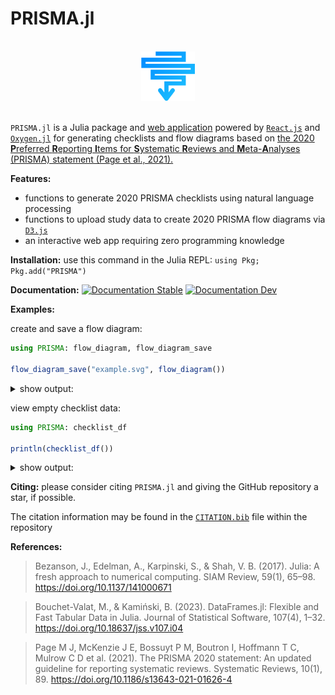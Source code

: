 # PRISMA.jl

<br>
<div align="center">
<img src="docs/src/assets/logo.svg" width="17%">
</div>
<br>

`PRISMA.jl` is a Julia package and [web application](https://prisma-jl.onrender.com) powered by [`React.js`](https://react.dev/) and [`Oxygen.jl`](https://github.com/OxygenFramework/Oxygen.jl) for generating checklists and flow diagrams based on [the 2020 **P**referred **R**eporting **I**tems for **S**ystematic **R**eviews and **M**eta-**A**nalyses (PRISMA) statement (Page et al., 2021).](https://doi.org/10.1186/s13643-021-01626-4)

**Features:**

- functions to generate 2020 PRISMA checklists using natural language processing
- functions to upload study data to create 2020 PRISMA flow diagrams via [`D3.js`](https://d3js.org/)
- an interactive web app requiring zero programming knowledge

**Installation:** use this command in the Julia REPL: `using Pkg; Pkg.add("PRISMA")`

**Documentation:** <a href="https://cecoeco.github.io/PRISMA.jl/stable/"><img src="https://img.shields.io/badge/docs-stable-4c9fff.svg" alt="Documentation Stable" /></a> <a href="https://cecoeco.github.io/PRISMA.jl/dev/"><img src="https://img.shields.io/badge/docs-dev-4c9fff.svg" alt="Documentation Dev"></a>

**Examples:**

create and save a flow diagram:

```julia
using PRISMA: flow_diagram, flow_diagram_save

flow_diagram_save("example.svg", flow_diagram())
```

<details>
<summary>show output:</summary>

![flow diagram](docs/src/assets/flow_diagram.svg)

</details>

view empty checklist data:

```julia
using PRISMA: checklist_df

println(checklist_df())
```

<details>
<summary>show output:</summary>

```
49×4 DataFrame
 Row │ Section and Topic                  Item #  Checklist Item                     Location where item is reported 
     │ String                             String  String                             String                          
─────┼───────────────────────────────────────────────────────────────────────────────────────────────────────────────
   1 │ TITLE
   2 │ Title                              1       Identify the report as a systema…
   3 │ ABSTRACT
   4 │ Abstract                           2       See the PRISMA 2020 for Abstract…
   5 │ INTRODUCTION
   6 │ Rationale                          3       Describe the rationale for the r…
   7 │ Objectives                         4       Provide an explicit statement of…
   8 │ METHODS
   9 │ Eligibility criteria               5       Specify the inclusion and exclus…
  10 │ Information sources                6       Specify all databases, registers…
  11 │ Search strategy                    7       Present the full search strategi…
  12 │ Selection process                  8       Specify the methods used to deci…
  13 │ Data collection process            9       Specify the methods used to coll…
  14 │ Data items                         10a     List and define all outcomes for…
  15 │                                    10b     List and define all other variab…
  16 │ Study risk of bias assessment      11      Specify the methods used to asse…
  17 │ Effect measures                    12      Specify for each outcome the eff…
  18 │ Synthesis methods                  13a     Describe the processes used to d…
  19 │                                    13b     Describe any methods required to…
  20 │                                    13c     Describe any methods used to tab…
  21 │                                    13d     Describe any methods used to syn…
  22 │                                    13e     Describe any methods used to exp…
  23 │                                    13f     Describe any sensitivity analyse…
  24 │ Reporting bias assessment          14      Describe any methods used to ass…
  25 │ Certainty assessment               15      Describe any methods used to ass…
  26 │ RESULTS
  27 │ Study selection                    16a     Describe the results of the sear…
  28 │                                    16b     Cite studies that might appear t…
  29 │ Study characteristics              17      Cite each included study and pre…
  30 │ Risk of bias in studies            18      Present assessments of risk of b…
  31 │ Results of individual studies      19      For all outcomes, present, for e…
  32 │ Results of syntheses               20a     For each synthesis, briefly summ…
  33 │                                    20b     Present results of all statistic…
  34 │                                    20c     Present results of all investiga…
  35 │                                    20d     Present results of all sensitivi…
  36 │ Reporting biases                   21      Present assessments of risk of b…
  37 │ Certainty of evidence              22      Present assessments of certainty…
  38 │ DISCUSSION
  39 │ Discussion                         23a     Provide a general interpretation…
  40 │                                    23b     Discuss any limitations of the e…
  41 │                                    23c     Discuss any limitations of the r…
  42 │                                    23d     Discuss implications of the resu…
  43 │ OTHER INFORMATION
  44 │ Registration and protocol          24a     Provide registration information…
  45 │                                    24b     Indicate where the review protoc…
  46 │                                    24c     Describe and explain any amendme…
  47 │ Support                            25      Describe sources of financial or…
  48 │ Competing interests                26      Identify the report as a systema…
  49 │ Availability of data, code and o…  27      Report which of the following ar…
```

</details>


**Citing:** please consider citing `PRISMA.jl` and giving the GitHub repository a star, if possible.

The citation information may be found in the [`CITATION.bib`](CITATION.bib) file within the repository

**References:**

> Bezanson, J., Edelman, A., Karpinski, S., & Shah, V. B. (2017). Julia: A fresh approach to numerical computing. SIAM Review, 59(1), 65–98. https://doi.org/10.1137/141000671

> Bouchet-Valat, M., & Kamiński, B. (2023). DataFrames.jl: Flexible and Fast Tabular Data in Julia. Journal of Statistical Software, 107(4), 1–32. https://doi.org/10.18637/jss.v107.i04

> Page M J, McKenzie J E, Bossuyt P M, Boutron I, Hoffmann T C, Mulrow C D et al. (2021). The PRISMA 2020 statement: An updated guideline for reporting systematic reviews. Systematic Reviews, 10(1), 89. https://doi.org/10.1186/s13643-021-01626-4
